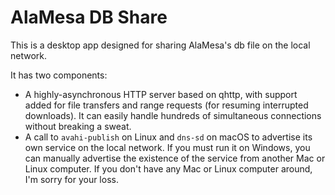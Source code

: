 # AlaMesa DB Share

This is a desktop app designed for sharing AlaMesa's db file on the local network.

It has two components:

 * A highly-asynchronous HTTP server based on qhttp, with support added for file
   transfers and range requests (for resuming interrupted downloads). It can easily
   handle hundreds of simultaneous connections without breaking a sweat.
 * A call to `avahi-publish` on Linux and `dns-sd` on macOS to advertise its own
   service on the local network. If you must run it on Windows, you can manually
   advertise the existence of the service from another Mac or Linux computer. If
   you don't have any Mac or Linux computer around, I'm sorry for your loss.

